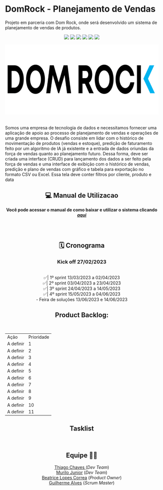 # DomRock - Planejamento de Vendas
Projeto em parceria com Dom Rock, onde será desenvolvido um sistema de planejamento de vendas de produtos.
<p align="center">
    <img src="https://img.shields.io/badge/Canva-%2300C4CC.svg?style=for-the-badge&logo=Canva&logoColor=white"/>
    <img src="https://img.shields.io/badge/figma-%23F24E1E.svg?style=for-the-badge&logo=figma&logoColor=white"/>
    <img src="https://img.shields.io/badge/Eclipse-FE7A16.svg?style=for-the-badge&logo=Eclipse&logoColor=white"/>
    <img src="https://img.shields.io/badge/java-%23ED8B00.svg?style=for-the-badge&logo=java&logoColor=white"/>
    <img src="https://img.shields.io/badge/mysql-%2300f.svg?style=for-the-badge&logo=mysql&logoColor=white"/>
    <img src="https://img.shields.io/badge/Trello-%23026AA7.svg?style=for-the-badge&logo=Trello&logoColor=white"/>
</p>

<div text align="center">
<img src="docs/img/logo02.png"  width="768" height="230" />
</div><br>
<p align="left">
Somos uma empresa de tecnologia de dados e necessitamos fornecer uma aplicação de
apoio ao processo de planejamento de vendas e operações de uma grande empresa. O
desafio consiste em lidar com o histórico de movimentação de produtos (vendas e
estoque), predição de faturamento feito por um algoritmo de IA já existente e a entrada
de dados oriundas da força de vendas quanto ao planejamento futuro. Dessa forma, deve ser criada uma interface (CRUD) para lançamento dos dados a ser feito pela força
de vendas e uma interface de exibição com o histórico de vendas, predição e plano de
vendas com gráfico e tabela para exportação no formato CSV ou Excel. Essa tela deve
conter filtros por cliente, produto e data
</p>

<h2 align="center"> 💻 Manual de Utilizacao</h2>
<p align="center"><b>Você pode acessar o manual de como baixar e utilizar o sistema clicando <a href=""><em>aqui</em></a></b></p><br><br>

<h2 text align= "center"> 🗓️ Cronograma
</h2>    

<div text align= "center">
<h3 text align= "center">Kick off 27/02/2023</h3> <br>
✅| 1º sprint 13/03/2023 a 02/04/2023<br>
✅| 2º sprint 03/04/2023 a 23/04/2023<br>
✅| 3º sprint 24/04/2023 a 14/05/2023<br>
✅| 4º sprint 15/05/2023 a 04/06/2023<br>
- Feira de soluções 13/06/2023 e 14/06/2023
</div>
    
<h2 align="center">Product Backlog:</h2><br>
<table align="center">
  <tr>
   <td>Ação</td>
   <td>Prioridade</td>
  </tr>

  <tr>
   <td>A definir</td>
   <td>1</td>
  </tr>

  <tr>
   <td>A definir</td>
   <td>2</td>
  </tr>

  <tr>
   <td>A definir</td>
   <td>3</td>
  </tr>
 
  <tr>
    <td>A definir</td>
    <td>4</td>
  </tr>
  
  <tr>
    <td>A definir</td>
    <td>5</td>
  </tr>
 
  <tr>
     <td>A definir</td>
     <td>6</td>
  </tr>
  
  
  <tr>
     <td>A definir</td>
     <td>7</td>
  </tr>
 
  <tr>
     <td>A definir</td>
     <td>8</td>
  </tr>
 
  <tr>
     <td>A definir</td>
     <td>9</td>
  </tr>
 
 
  <tr>
     <td>A definir</td>
     <td>10</td>
  </tr>
 
  <tr>
     <td>A definir</td>
     <td>11</td>
  </tr>
 
</table>


<h2 align="center">Tasklist</h2>
    <img src=""><br>
    

<div text align= "center">
<h2>Equipe 👩‍💻</h2>
<a href="https://www.linkedin.com/in/thiago-lopes-chaves-5ba22b209">Thiago Chaves </a>(<i>Dev Team</i>)</li><br>
<a href="https://www.linkedin.com/in/murilo-jos%C3%A9-de-brito-junior-32403b157">Murilo Junior</a>  (<i>Dev Team</i>)</li><br>
<a href="https://www.linkedin.com/in/bewtrice/">Beatrice Lopes Correa</a> (<i>Product Owner</i>)</li><br>
<a href="https://www.linkedin.com/in/guilhermealvesnas/">Guilherme Alves</a> (<i>Scrum Master</i>)</li><br>
</div>
        
        
 
